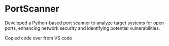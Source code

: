 # PortScanner
 Developed a Python-based port scanner to analyze target systems for open ports, enhancing network security and identifying potential vulnerabilities.

Copied code over from VS code
